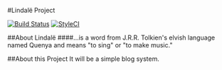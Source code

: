 #Lindalë Project

[![Build Status](https://travis-ci.org/kudouyoichi/lindale.svg?branch=master)](https://travis-ci.org/kudouyoichi/lindale)
[![StyleCI](https://styleci.io/repos/63577917/shield)](https://styleci.io/repos/63577917)

##About Lindalë
####...is a word from J.R.R. Tolkien's elvish language named Quenya and means "to sing" or "to make music."

##About this Project
It will be a simple blog system.

